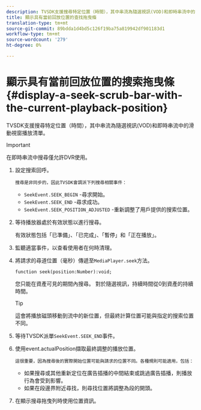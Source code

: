 ```yaml
---
description: TVSDK支援搜尋特定位置（時間），其中串流為隨選視訊(VOD)和即時串流中的滑動視窗播放清單。
title: 顯示具有當前回放位置的查找拖曳條
translation-type: tm+mt
source-git-commit: 89bdda1d4bd5c126f19ba75a819942df901183d1
workflow-type: tm+mt
source-wordcount: '279'
ht-degree: 0%

---
```



# 顯示具有當前回放位置的搜索拖曳條{#display-a-seek-scrub-bar-with-the-current-playback-position}

TVSDK支援搜尋特定位置（時間），其中串流為隨選視訊(VOD)和即時串流中的滑動視窗播放清單。

>[!IMPORTANT]
>
>在即時串流中搜尋僅允許DVR使用。

1. 設定搜索回呼。

       搜尋是非同步的，因此TVSDK會調派下列搜尋相關事件：
   
   * `SeekEvent.SEEK_BEGIN` -尋求開始。
   * `SeekEvent.SEEK_END` -尋求成功。
   * `SeekEvent.SEEK_POSITION_ADJUSTED` -重新調整了用戶提供的搜索位置。

1. 等待播放器處於有效狀態以進行搜尋。

   有效狀態包括「已準備」、「已完成」、「暫停」和「正在播放」。

1. 監聽適當事件，以查看使用者在何時清理。
1. 將請求的尋道位置（毫秒）傳遞至`MediaPlayer.seek`方法。

   ```
   function seek(position:Number):void;
   ```

   您只能在資產可見的期間內搜尋。 對於隨選視訊，持續時間從0到資產的持續時間。

   >[!TIP]
   >
   >這會將播放磁頭移動到流中的新位置，但最終計算位置可能與指定的搜索位置不同。

1. 等待TVSDK派單`SeekEvent.SEEK_END`事件。
1. 使用event.actualPosition擷取最終調整的播放位置。

       這很重要，因為搜尋後的實際開始位置可能與請求的位置不同。各種規則可能適用，包括：
   
   * 如果搜尋或其他重新定位在廣告插播的中間結束或跳過廣告插播，則播放行為會受到影響。
   * 如果在段邊界附近尋找，則尋找位置將調整為段的開頭。

1. 在顯示搜尋拖曳列時使用位置資訊。
